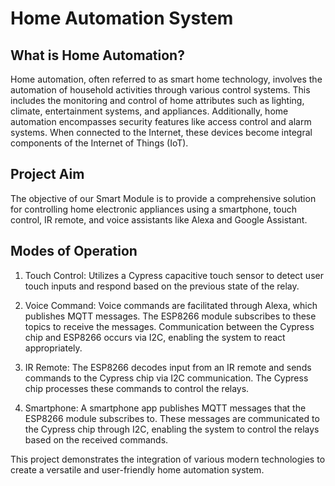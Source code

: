 # Home Automation System
## What is Home Automation?
Home automation, often referred to as smart home technology, involves the automation of household activities through various control systems. This includes the monitoring and control of home attributes such as lighting, climate, entertainment systems, and appliances. Additionally, home automation encompasses security features like access control and alarm systems. When connected to the Internet, these devices become integral components of the Internet of Things (IoT).

## Project Aim
The objective of our Smart Module is to provide a comprehensive solution for controlling home electronic appliances using a smartphone, touch control, IR remote, and voice assistants like Alexa and Google Assistant.

## Modes of Operation
1. Touch Control: Utilizes a Cypress capacitive touch sensor to detect user touch inputs and respond based on the previous state of the relay.

2. Voice Command: Voice commands are facilitated through Alexa, which publishes MQTT messages. The ESP8266 module subscribes to these topics to receive the messages. Communication between the Cypress chip and ESP8266 occurs via I2C, enabling the system to react appropriately.

3. IR Remote: The ESP8266 decodes input from an IR remote and sends commands to the Cypress chip via I2C communication. The Cypress chip processes these commands to control the relays.

4. Smartphone: A smartphone app publishes MQTT messages that the ESP8266 module subscribes to. These messages are communicated to the Cypress chip through I2C, enabling the system to control the relays based on the received commands.

This project demonstrates the integration of various modern technologies to create a versatile and user-friendly home automation system.
